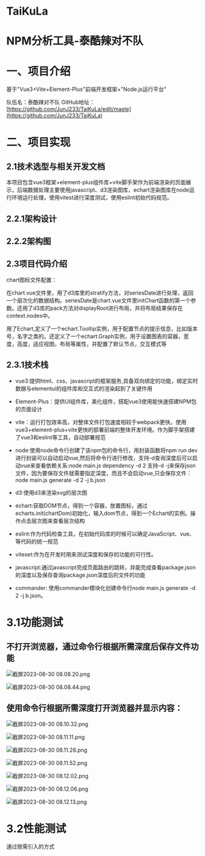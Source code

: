 # TaiKuLa

# NPM分析工具-泰酷辣对不队

# 一、项目介绍

基于"Vue3+Vite+Element-Plus"前端开发框架+"Node.js运行平台"

队伍名：泰酷辣对不队
GitHub地址：[https://github.com/JunJ233/TaiKuLa/edit/maste](https://github.com/JunJ233/TaiKuLa)

# 二、项目实现

## 2.1技术选型与相关开发文档

本项目包含vue3框架+element-plus组件库+vite脚手架作为前端渲染的页面展示，后端数据处理主要使用javascript、d3渲染图库，echart渲染图库在node运行环境运行处理，使用vitest进行深度测试，使用eslint初始代码规范。

## 2.2.1架构设计

## 2.2.2架构图

## 2.3项目代码介绍

chart图标文件配置：

在chart.vue文件里，用了d3库里的stratify方法，对seriesDate进行处理，返回一个层次化的数据结构。seriesDate是chart.vue文件里initChart函数的第一个参数。还用了d3库的pack方法对displayRoot进行布局，并将布局结果保存在context.nodes中。

用了Echart,定义了一个echart.Tooltip实例，用于配置节点的提示信息，比如版本号，名字之类的。还定义了一个echart.Graph实例，用于设置图表的容器，宽度，高度，适应视图，布局等属性，并配置了默认节点，交互模式等

## 2.3.1技术栈

- vue3:提供html、css、javascript的框架服务,具备双向绑定的功能，绑定实时数据与elementui的组件库和交互式的渲染起到了关键作用
- Element-Plus：提供UI组件库，美化组件，搭配vue3使用能快速搭建NPM包的页面设计
- vite：运行打包效率高，对整体文件打包速度相较于webpack更快，使用vue3+element-plus+vite更快的部署前端的整体开发环境。作为脚手架搭建了vue3和eslint等工具，自动部署规范
- node:使用node命令行创建了该npm包的命令行，用封装函数将npm run dev进行封装可以自动启动vue,然后将命令行进行修改，支持-d查询深度后可以启动vue来查看依赖关系:node main.js dependency -d 2
支持-d -j来保存json文件，因为要保存文件就需要指定深度，而且不会启动vue,只会保存文件： node main.js  generate -d 2 -j b.json

- d3:使用d3来渲染svg的层次图
- echart:获取DOM节点，得到一个容器，放置图标，通过echarts.init(chartDom)初始化，输入dom节点，得到一个Echart的实例。操作点击层次图来查看层次结构
- eslint:作为代码检查工具，在初始代码库的时候可以确定JavaScript、vue、等代码的统一规范
- viteset:作为在开发时用来测试深度和保存的功能的可行性。
- javascript:通过javascript完成页面路由的跳转，并能完成查看package.json的深度以及保存查询package.json深度后的文件的功能

- commander: 使用commander模块化创建命令行node main.js  generate -d 2 -j b.json。

# 3.1功能测试

## 不打开浏览器，通过命令行根据所需深度后保存文件功能

![截屏2023-08-30 08.08.20.png](https://s3-us-west-2.amazonaws.com/secure.notion-static.com/5b89a38b-e6b6-4ae0-a031-a659a687bd1f/%E6%88%AA%E5%B1%8F2023-08-30_08.08.20.png)

![截屏2023-08-30 08.08.44.png](https://s3-us-west-2.amazonaws.com/secure.notion-static.com/2c4a9347-e735-4a54-adaf-c34948be3d36/%E6%88%AA%E5%B1%8F2023-08-30_08.08.44.png)

## 使用命令行根据所需深度打开浏览器并显示内容：

![截屏2023-08-30 08.10.32.png](https://s3-us-west-2.amazonaws.com/secure.notion-static.com/565b198f-2127-4ab4-9421-57184accd9fd/%E6%88%AA%E5%B1%8F2023-08-30_08.10.32.png)

![截屏2023-08-30 08.11.11.png](https://s3-us-west-2.amazonaws.com/secure.notion-static.com/4f916488-8ab5-4a06-b07b-b954345adb11/%E6%88%AA%E5%B1%8F2023-08-30_08.11.11.png)

![截屏2023-08-30 08.11.26.png](https://s3-us-west-2.amazonaws.com/secure.notion-static.com/64566aea-cd87-428a-84e5-70622fb25f3d/%E6%88%AA%E5%B1%8F2023-08-30_08.11.26.png)

![截屏2023-08-30 08.11.52.png](https://s3-us-west-2.amazonaws.com/secure.notion-static.com/8a77cae9-5e0a-4303-9555-1b14308f0bad/%E6%88%AA%E5%B1%8F2023-08-30_08.11.52.png)

![截屏2023-08-30 08.12.02.png](https://s3-us-west-2.amazonaws.com/secure.notion-static.com/aaa65080-509f-48dc-b872-c6b4a38cd140/%E6%88%AA%E5%B1%8F2023-08-30_08.12.02.png)

![截屏2023-08-30 08.12.06.png](https://s3-us-west-2.amazonaws.com/secure.notion-static.com/f2853d11-e503-40e8-af63-43bd59f62552/%E6%88%AA%E5%B1%8F2023-08-30_08.12.06.png)

![截屏2023-08-30 08.12.13.png](https://s3-us-west-2.amazonaws.com/secure.notion-static.com/ff6db238-ba7b-4c08-8424-3fc5795c2035/%E6%88%AA%E5%B1%8F2023-08-30_08.12.13.png)

# 3.2性能测试

通过按需引入的方式
